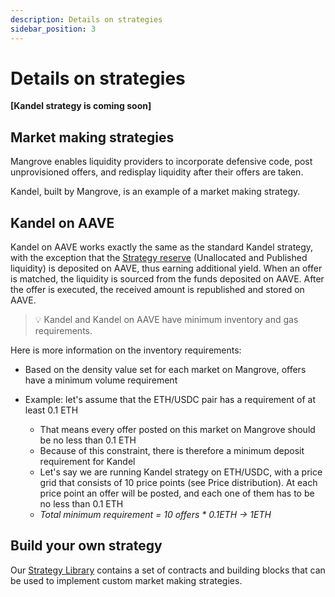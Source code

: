 ```yaml
---
description: Details on strategies
sidebar_position: 3
---
```



# Details on strategies

**[Kandel strategy is coming soon]**

## Market making strategies

Mangrove enables liquidity providers to incorporate defensive code, post unprovisioned offers, and redisplay liquidity after their offers are taken.

Kandel, built by Mangrove, is an example of a market making strategy.


## Kandel on AAVE
Kandel on AAVE works exactly the same as the standard Kandel strategy, with the exception that the [Strategy reserve](../how-does-kandel-work/strategy-reserve.md) (Unallocated and Published liquidity) is deposited on AAVE, thus earning additional yield.
When an offer is matched, the liquidity is sourced from the funds deposited on AAVE. After the offer is executed, the received amount is republished and stored on AAVE. 

> 💡
> Kandel and Kandel on AAVE have minimum inventory and gas requirements.

Here is more information on the inventory requirements:<br />

* Based on the density value set for each market on Mangrove, offers have a minimum volume requirement
* Example: let's assume that the ETH/USDC pair has a requirement of at least 0.1 ETH

    * That means every offer posted on this market on Mangrove should be no less than 0.1 ETH
    * Because of this constraint, there is therefore a minimum deposit requirement for Kandel
    * Let's say we are running Kandel strategy on ETH/USDC, with a price grid that consists of 10 price points (see Price distribution). At each price point an offer will be posted, and each one of them has to be no less than 0.1 ETH
    * _Total minimum requirement = 10 offers * 0.1ETH -> 1ETH_


## Build your own strategy

Our [Strategy Library](../../strat-lib/README.md) contains a set of contracts and building blocks that can be used to implement custom market making strategies.
